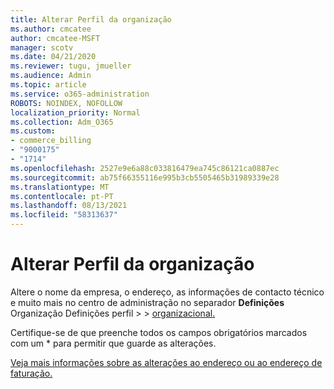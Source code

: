 ```yaml
---
title: Alterar Perfil da organização
ms.author: cmcatee
author: cmcatee-MSFT
manager: scotv
ms.date: 04/21/2020
ms.reviewer: tugu, jmueller
ms.audience: Admin
ms.topic: article
ms.service: o365-administration
ROBOTS: NOINDEX, NOFOLLOW
localization_priority: Normal
ms.collection: Adm_O365
ms.custom:
- commerce_billing
- "9000175"
- "1714"
ms.openlocfilehash: 2527e9e6a88c033816479ea745c86121ca0887ec
ms.sourcegitcommit: ab75f66355116e995b3cb5505465b31989339e28
ms.translationtype: MT
ms.contentlocale: pt-PT
ms.lasthandoff: 08/13/2021
ms.locfileid: "58313637"
---
```

# <a name="change-organization-profile"></a>Alterar Perfil da organização

Altere o nome da empresa, o endereço, as informações de contacto técnico e muito mais no centro de administração no separador **Definições** Organização Definições perfil  >    >  [organizacional.](https://admin.microsoft.com/AdminPortal/Home#/Settings/OrganizationProfile/:/Settings/L1/OrganizationInformation)

Certifique-se de que preenche todos os campos obrigatórios marcados com um * para permitir que guarde as alterações.

[Veja mais informações sobre as alterações ao endereço ou ao endereço de faturação.](https://docs.microsoft.com/microsoft-365/admin/manage/change-address-contact-and-more)
